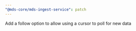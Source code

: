 ```yaml
---
"@mds-core/mds-ingest-service": patch
---
```


Add a follow option to allow using a cursor to poll for new data
